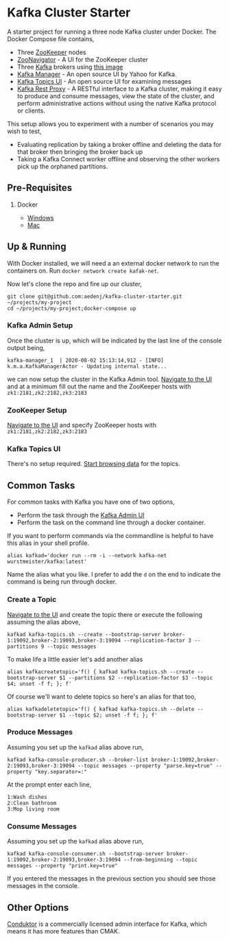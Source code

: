 Kafka Cluster Starter
============

A starter project for running a three node Kafka cluster under Docker. The Docker Compose file contains,

* Three [ZooKeeper](https://zookeeper.apache.org) nodes
* [ZooNavigator](https://zoonavigator.elkozmon.com/en/stable/index.html) - A UI for the ZooKeeper cluster
* Three [Kafka](https://kafka.apache.org) brokers using [this image](https://github.com/wurstmeister/kafka-docker)
* [Kafka Manager](https://hub.docker.com/r/hlebalbau/kafka-manager) - An open source UI by Yahoo for Kafka.
* [Kafka Topics UI](https://github.com/lensesio/kafka-topics-ui) - An open source UI for examining messages
* [Kafka Rest Proxy](https://docs.confluent.io/current/kafka-rest/index.html) - A RESTful interface to a Kafka cluster,
  making it easy to produce and consume messages, view the state of the cluster, and perform administrative actions
  without using the native Kafka protocol or clients.

This setup allows you to experiment with a number of scenarios you may wish to test,

* Evaluating replication by taking a broker offline and deleting the data for that broker then bringing the broker back up
* Taking a Kafka Connect worker offline and observing the other workers pick up the orphaned partitions.


## Pre-Requisites

1. Docker

    + [Windows](https://docs.docker.com/docker-for-windows/install/)
    + [Mac](https://download.docker.com/mac/stable/Docker.dmg)

## Up & Running

With Docker installed, we will need a an external docker network to run the containers on.
Run `docker network create kafak-net`.

Now let's clone the repo and fire up our cluster,

```
git clone git@github.com:aedenj/kafka-cluster-starter.git ~/projects/my-project
cd ~/projects/my-project;docker-compose up
```

### Kafka Admin Setup

Once the cluster is up, which will be indicated by the last line of the console output being,
```
kafka-manager_1  | 2020-08-02 15:13:14,912 - [INFO] k.m.a.KafkaManagerActor - Updating internal state...
```

we can now setup the cluster in the Kafka Admin tool. [Navigate to the UI](http://localhost:9000/addCluster) and at a minimum fill out the name and the ZooKeeper hosts with `zk1:2181,zk2:2182,zk3:2183`

### ZooKeeper Setup

[Navigate to the UI](http://localhost:9001/) and specify ZooKeeper hosts with `zk1:2181,zk2:2182,zk3:2183`


### Kafka Topics UI

There's no setup required. [Start browsing data](http://localhost::9002/) for the topics.


## Common Tasks

For common tasks with Kafka you have one of two options,

* Perform the task through the [Kafka Admin UI](http://localhost:9000/)
* Perform the task on the command line through a docker container.

If you want to perform commands via the commandline is helpful to have this alias in your shell profile.

```
alias kafkad='docker run --rm -i --network kafka-net wurstmeister/kafka:latest'
```

Name the alias what you like. I prefer to add the `d` on the end to indicate the command is being run through docker.

### Create a Topic
[Navigate to the UI](http://localhost:9000) and create the topic there or execute the following assuming the alias above,

```
kafkad kafka-topics.sh --create --bootstrap-server broker-1:19092,broker-2:19093,broker-3:19094 --replication-factor 3 --partitions 9 --topic messages
```

To make life a little easier let's add another alias

```
alias kafkacreatetopic='f() { kafkad kafka-topics.sh --create --bootstrap-server $1 --partitions $2 --replication-factor $3 --topic $4; unset -f f; }; f'
```

Of course we'll want to delete topics so here's an alias for that too,

```
alias kafkadeletetopic='f() { kafkad kafka-topics.sh --delete --bootstrap-server $1 --topic $2; unset -f f; }; f'
```

### Produce Messages

Assuming you set up the `kafkad` alias above run,

```
kafkad kafka-console-producer.sh --broker-list broker-1:19092,broker-2:19093,broker-3:19094 --topic messages --property "parse.key=true" --property "key.separator=:"
```

At the prompt enter each line,

```
1:Wash dishes
2:Clean bathroom
3:Mop living room
```


### Consume Messages

Assuming you set up the `kafkad` alias above run,

```
kafkad kafka-console-consumer.sh --bootstrap-server broker-1:19092,broker-2:19093,broker-3:19094 --from-beginning --topic messages --property "print.key=true"
```

If you entered the messages in the previous section you should see those messages in the console.

## Other Options

[Conduktor](https://www.conduktor.io) is a commercially licensed admin interface for Kafka, which means it has more features than CMAK.
